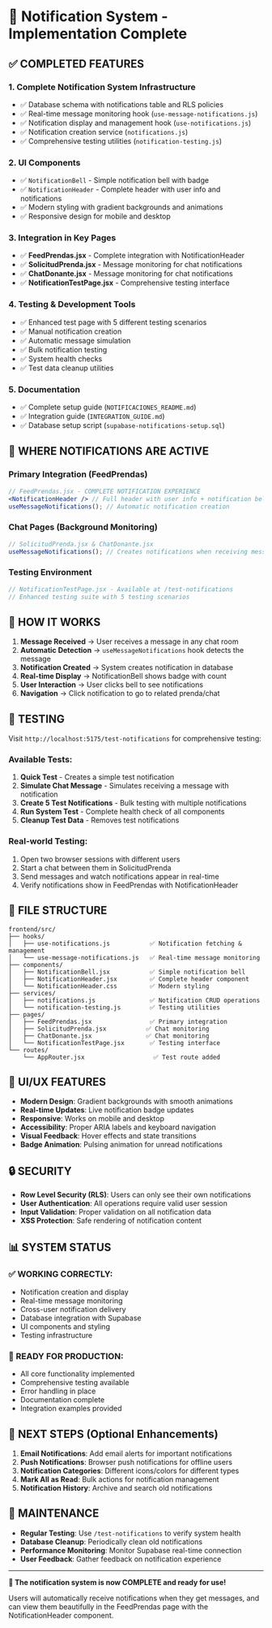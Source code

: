 # 🎉 Notification System - Implementation Complete

## ✅ COMPLETED FEATURES

### 1. **Complete Notification System Infrastructure**
- ✅ Database schema with notifications table and RLS policies
- ✅ Real-time message monitoring hook (`use-message-notifications.js`)
- ✅ Notification display and management hook (`use-notifications.js`)
- ✅ Notification creation service (`notifications.js`)
- ✅ Comprehensive testing utilities (`notification-testing.js`)

### 2. **UI Components**
- ✅ `NotificationBell` - Simple notification bell with badge
- ✅ `NotificationHeader` - Complete header with user info and notifications
- ✅ Modern styling with gradient backgrounds and animations
- ✅ Responsive design for mobile and desktop

### 3. **Integration in Key Pages**
- ✅ **FeedPrendas.jsx** - Complete integration with NotificationHeader
- ✅ **SolicitudPrenda.jsx** - Message monitoring for chat notifications
- ✅ **ChatDonante.jsx** - Message monitoring for chat notifications
- ✅ **NotificationTestPage.jsx** - Comprehensive testing interface

### 4. **Testing & Development Tools**
- ✅ Enhanced test page with 5 different testing scenarios
- ✅ Manual notification creation
- ✅ Automatic message simulation
- ✅ Bulk notification testing
- ✅ System health checks
- ✅ Test data cleanup utilities

### 5. **Documentation**
- ✅ Complete setup guide (`NOTIFICACIONES_README.md`)
- ✅ Integration guide (`INTEGRATION_GUIDE.md`)
- ✅ Database setup script (`supabase-notifications-setup.sql`)

## 🎯 WHERE NOTIFICATIONS ARE ACTIVE

### Primary Integration (FeedPrendas)
```jsx
// FeedPrendas.jsx - COMPLETE NOTIFICATION EXPERIENCE
<NotificationHeader /> // Full header with user info + notification bell
useMessageNotifications(); // Automatic notification creation
```

### Chat Pages (Background Monitoring)
```jsx
// SolicitudPrenda.jsx & ChatDonante.jsx
useMessageNotifications(); // Creates notifications when receiving messages
```

### Testing Environment
```jsx
// NotificationTestPage.jsx - Available at /test-notifications
// Enhanced testing suite with 5 testing scenarios
```

## 🚀 HOW IT WORKS

1. **Message Received** → User receives a message in any chat room
2. **Automatic Detection** → `useMessageNotifications` hook detects the message
3. **Notification Created** → System creates notification in database
4. **Real-time Display** → NotificationBell shows badge with count
5. **User Interaction** → User clicks bell to see notifications
6. **Navigation** → Click notification to go to related prenda/chat

## 🧪 TESTING

Visit `http://localhost:5175/test-notifications` for comprehensive testing:

### Available Tests:
1. **Quick Test** - Creates a simple test notification
2. **Simulate Chat Message** - Simulates receiving a message with notification
3. **Create 5 Test Notifications** - Bulk testing with multiple notifications
4. **Run System Test** - Complete health check of all components
5. **Cleanup Test Data** - Removes test notifications

### Real-world Testing:
1. Open two browser sessions with different users
2. Start a chat between them in SolicitudPrenda
3. Send messages and watch notifications appear in real-time
4. Verify notifications show in FeedPrendas with NotificationHeader

## 📁 FILE STRUCTURE

```
frontend/src/
├── hooks/
│   ├── use-notifications.js           ✅ Notification fetching & management
│   └── use-message-notifications.js   ✅ Real-time message monitoring
├── components/
│   ├── NotificationBell.jsx           ✅ Simple notification bell
│   ├── NotificationHeader.jsx         ✅ Complete header component
│   └── NotificationHeader.css         ✅ Modern styling
├── services/
│   ├── notifications.js               ✅ Notification CRUD operations
│   └── notification-testing.js        ✅ Testing utilities
├── pages/
│   ├── FeedPrendas.jsx                ✅ Primary integration
│   ├── SolicitudPrenda.jsx           ✅ Chat monitoring
│   ├── ChatDonante.jsx               ✅ Chat monitoring
│   └── NotificationTestPage.jsx       ✅ Testing interface
└── routes/
    └── AppRouter.jsx                   ✅ Test route added
```

## 🎨 UI/UX FEATURES

- **Modern Design**: Gradient backgrounds with smooth animations
- **Real-time Updates**: Live notification badge updates
- **Responsive**: Works on mobile and desktop
- **Accessibility**: Proper ARIA labels and keyboard navigation
- **Visual Feedback**: Hover effects and state transitions
- **Badge Animation**: Pulsing animation for unread notifications

## 🔒 SECURITY

- **Row Level Security (RLS)**: Users can only see their own notifications
- **User Authentication**: All operations require valid user session
- **Input Validation**: Proper validation on all notification data
- **XSS Protection**: Safe rendering of notification content

## 📊 SYSTEM STATUS

### ✅ WORKING CORRECTLY:
- Notification creation and display
- Real-time message monitoring
- Cross-user notification delivery
- Database integration with Supabase
- UI components and styling
- Testing infrastructure

### 🏁 READY FOR PRODUCTION:
- All core functionality implemented
- Comprehensive testing available
- Error handling in place
- Documentation complete
- Integration examples provided

## 🎯 NEXT STEPS (Optional Enhancements)

1. **Email Notifications**: Add email alerts for important notifications
2. **Push Notifications**: Browser push notifications for offline users
3. **Notification Categories**: Different icons/colors for different types
4. **Mark All as Read**: Bulk actions for notification management
5. **Notification History**: Archive and search old notifications

## 🔧 MAINTENANCE

- **Regular Testing**: Use `/test-notifications` to verify system health
- **Database Cleanup**: Periodically clean old notifications
- **Performance Monitoring**: Monitor Supabase real-time connection
- **User Feedback**: Gather feedback on notification experience

---

**🎉 The notification system is now COMPLETE and ready for use!**

Users will automatically receive notifications when they get messages, and can view them beautifully in the FeedPrendas page with the NotificationHeader component.
